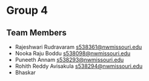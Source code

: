 # Group 4


## Team Members

- Rajeshwari Rudravaram <s538361@nwmissouri.edu>
- Nooka Raju Boddu <s538098@nwmissouri.edu>
- Puneeth Annam <s538293@nwmissouri.edu>
- Rohith Reddy Avisakula <s538294@nwmissouri.edu>
- Bhaskar
